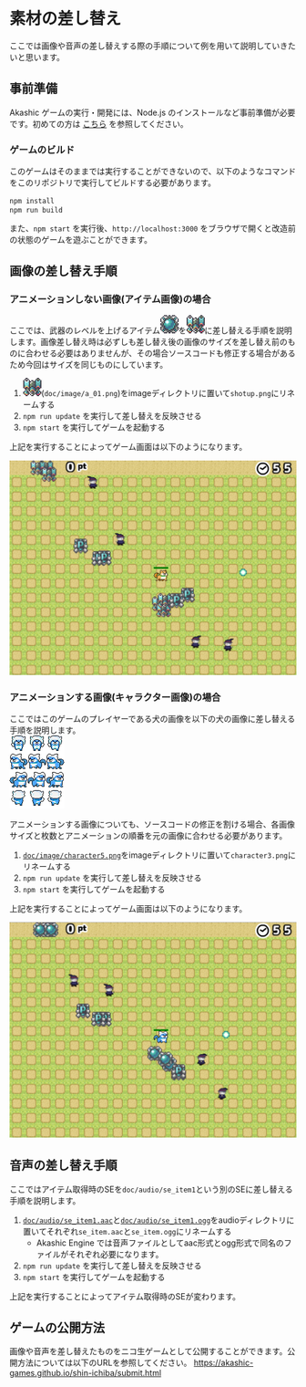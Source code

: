 # 素材の差し替え
ここでは画像や音声の差し替えする際の手順について例を用いて説明していきたいと思います。

## 事前準備
Akashic ゲームの実行・開発には、Node.js のインストールなど事前準備が必要です。初めての方は [こちら](https://akashic-games.github.io/shin-ichiba/install.html) を参照してください。

### ゲームのビルド
このゲームはそのままでは実行することができないので、以下のようなコマンドをこのリポジトリで実行してビルドする必要があります。

```
npm install
npm run build
```

また、`npm start` を実行後、`http://localhost:3000` をブラウザで開くと改造前の状態のゲームを遊ぶことができます。

## 画像の差し替え手順
### アニメーションしない画像(アイテム画像)の場合
ここでは、武器のレベルを上げるアイテム![shotup](../image/shotup.png)を![a_01](image/a_01.png)に差し替える手順を説明します。画像差し替え時は必ずしも差し替え後の画像のサイズを差し替え前のものに合わせる必要はありませんが、その場合ソースコードも修正する場合があるため今回はサイズを同じものにしています。

1. ![a_01](image/a_01.png)(`doc/image/a_01.png`)をimageディレクトリに置いて`shotup.png`にリネームする
2. `npm run update` を実行して差し替えを反映させる
3. `npm start` を実行してゲームを起動する

上記を実行することによってゲーム画面は以下のようになります。

![screenshot1](screenshot1.png)

### アニメーションする画像(キャラクター画像)の場合
ここではこのゲームのプレイヤーである犬の画像を以下の犬の画像に差し替える手順を説明します。  
![別の犬](image/character5.png)

アニメーションする画像についても、ソースコードの修正を割ける場合、各画像サイズと枚数とアニメーションの順番を元の画像に合わせる必要があります。

1. [`doc/image/character5.png`](image/character5.png)をimageディレクトリに置いて`character3.png`にリネームする
2. `npm run update` を実行して差し替えを反映させる
3. `npm start` を実行してゲームを起動する

上記を実行することによってゲーム画面は以下のようになります。

![screenshot2](screenshot2.png)

## 音声の差し替え手順
ここではアイテム取得時のSEを`doc/audio/se_item1`という別のSEに差し替える手順を説明します。

1. [`doc/audio/se_item1.aac`](audio/se_item1.aac)と[`doc/audio/se_item1.ogg`](audio/se_item1.ogg)をaudioディレクトリに置いてそれぞれ`se_item.aac`と`se_item.ogg`にリネームする
   * Akashic Engine では音声ファイルとしてaac形式とogg形式で同名のファイルがそれぞれ必要になります。
2. `npm run update` を実行して差し替えを反映させる
3. `npm start` を実行してゲームを起動する

上記を実行することによってアイテム取得時のSEが変わります。

## ゲームの公開方法
画像や音声を差し替えたものをニコ生ゲームとして公開することができます。公開方法については以下のURLを参照してください。
https://akashic-games.github.io/shin-ichiba/submit.html
